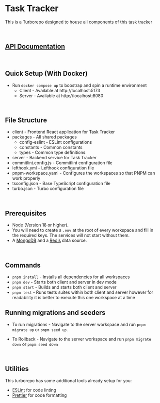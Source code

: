 # Task Tracker

This is a [Turborepo](https://turbo.build/repo) designed to house all components of this task tracker

</br>

## [API Documentation](https://documenter.getpostman.com/view/32343835/2sB2cPk5iX)

</br>

## Quick Setup (With Docker)

- Run `docker compose up` to boostrap and spin a runtime environment
  - Client - Available at http://localhost:5173
  - Server - Available at http://localhost:8080

</br>

## File Structure

- client - Frontend React application for Task Tracker
- packages - All shared packages
  - config-eslint - ESLint configurations
  - constants - Common constants
  - types - Common type definitions
- server - Backend service for Task Tracker
- commitlint.config.js - Commitlint configuration file
- lefthook.yml - Lefthook configuration file
- pnpm-workspace.yaml - Configures the workspaces so that PNPM can work properly
- tsconfig.json - Base TypeScript configuration file
- turbo.json - Turbo configuration file

</br>

## Prerequisites

- [Node](https://nodejs.org) (Version 18 or higher).
- You will need to create a `.env` at the root of every workspace and fill in the required keys. The services will not start without them.
- A [MongoDB](https://www.mongodb.com) and a [Redis](https://redis.io/) data source.

</br>

## Commands

- `pnpm install` - Installs all dependencies for all workspaces
- `pnpm dev` - Starts both client and server in dev mode
- `pnpm start` - Builds and starts both client and server
- `pnpm test` - Runs tests suites within both client and server however for readability it is better to execute this one workspace at a time

## Running migrations and seeders

- To run migrations - Navigate to the server workspace and run `pnpm migrate up` or `pnpm seed up`.

- To Rollback - Navigate to the server workspace and run `pnpm migrate down` or `pnpm seed down`

</br>

## Utilities

This turborepo has some additional tools already setup for you:

- [ESLint](https://eslint.org/) for code linting
- [Prettier](https://prettier.io) for code formatting
